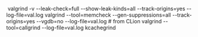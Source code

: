 ‌
valgrind -v --leak-check=full --show-leak-kinds=all --track-origins=yes --log-file=val.log
valgrind --tool=memcheck --gen-suppressions=all --track-origins=yes --vgdb=no --log-file=val.log  # from CLion
valgrind --tool=callgrind --log-file=val.log kcachegrind


<!--stackedit_data:
eyJoaXN0b3J5IjpbLTEzNTE4NjM1MjQsNDg1Nzk4MDQxLDM4Nz
EyNzcxN119
-->